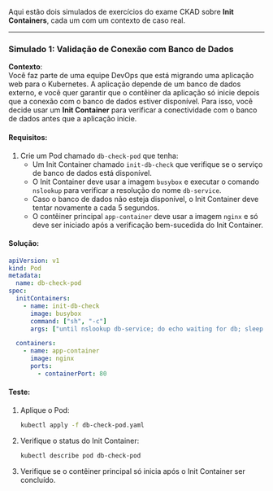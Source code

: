 Aqui estão dois simulados de exercícios do exame CKAD sobre **Init Containers**, cada um com um contexto de caso real.

---

### Simulado 1: Validação de Conexão com Banco de Dados

**Contexto**:  
Você faz parte de uma equipe DevOps que está migrando uma aplicação web para o Kubernetes. A aplicação depende de um banco de dados externo, e você quer garantir que o contêiner da aplicação só inicie depois que a conexão com o banco de dados estiver disponível. Para isso, você decide usar um **Init Container** para verificar a conectividade com o banco de dados antes que a aplicação inicie.

#### Requisitos:

1. Crie um Pod chamado `db-check-pod` que tenha:
   - Um Init Container chamado `init-db-check` que verifique se o serviço de banco de dados está disponível.
   - O Init Container deve usar a imagem `busybox` e executar o comando `nslookup` para verificar a resolução do nome `db-service`.
   - Caso o banco de dados não esteja disponível, o Init Container deve tentar novamente a cada 5 segundos.
   - O contêiner principal `app-container` deve usar a imagem `nginx` e só deve ser iniciado após a verificação bem-sucedida do Init Container.

#### Solução:

```yaml
apiVersion: v1
kind: Pod
metadata:
  name: db-check-pod
spec:
  initContainers:
    - name: init-db-check
      image: busybox
      command: ["sh", "-c"]
      args: ["until nslookup db-service; do echo waiting for db; sleep 5; done"]

  containers:
    - name: app-container
      image: nginx
      ports:
        - containerPort: 80
```

#### Teste:

1. Aplique o Pod:

   ```bash
   kubectl apply -f db-check-pod.yaml
   ```

2. Verifique o status do Init Container:

   ```bash
   kubectl describe pod db-check-pod
   ```

3. Verifique se o contêiner principal só inicia após o Init Container ser concluído.
